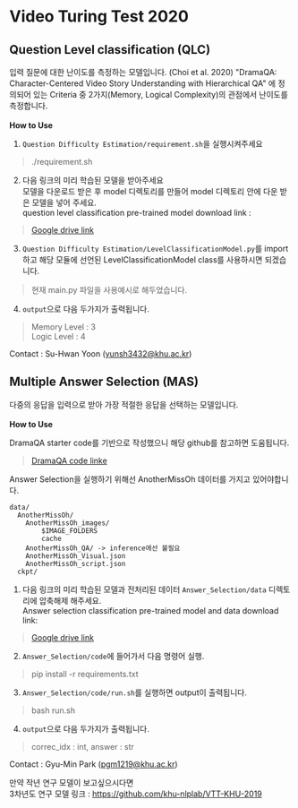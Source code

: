  Video Turing Test 2020<br>
=====
Question Level classification (QLC)
-----------------------------
입력 질문에 대한 난이도를 측정하는 모델입니다.
(Choi et al. 2020) "DramaQA: Character-Centered Video Story Understanding with Hierarchical QA" 에 정의되어 있는 Criteria 중 2가지(Memory, Logical Complexity)의 관점에서 난이도를 측정합니다. <br><br>
__How to Use__
1. ``Question Difficulty Estimation/requirement.sh``을 실행시켜주세요
> ./requirement.sh

2. 다음 링크의 미리 학습된 모델을 받아주세요<br>
모델을 다운로드 받은 후 model 디렉토리를 만들어 model 디렉토리 안에 다운 받은 모델을 넣어 주세요. <br>
question level classification pre-trained model download link : <br>
>[Google drive link](https://drive.google.com/drive/folders/1RUj_tEFbCpfPTPL0_9eA3QsbaHcymD3r?usp=sharing)

3. ``Question Difficulty Estimation/LevelClassificationModel.py``를 import하고 해당 모듈에 선언된 LevelClassificationModel class를 사용하시면 되겠습니다.
> 현재 main.py 파일을 사용예시로 해두었습니다. 

4. ``output``으로 다음 두가지가 출력됩니다.
> Memory Level : 3 <br>
> Logic Level : 4

Contact : Su-Hwan Yoon (yunsh3432@khu.ac.kr)

Multiple Answer Selection (MAS)
------------------
다중의 응답을 입력으로 받아 가장 적절한 응답을 선택하는 모델입니다. <br><br>
__How to Use__


DramaQA starter code를 기반으로 작성했으니 해당 github를 참고하면 도움됩니다.
>[DramaQA code linke](https://github.com/liveseongho/DramaQAChallenge2020)

Answer Selection을 실행하기 위해선 AnotherMissOh 데이터를 가지고 있어야합니다.
```
data/
  AnotherMissOh/
    AnotherMissOh_images/
        $IMAGE_FOLDERS
        cache
    AnotherMissOh_QA/ -> inference에선 불필요
    AnotherMissOh_Visual.json
    AnotherMissOh_script.json
  ckpt/
```

1. 다음 링크의 미리 학습된 모델과 전처리된 데이터 ``Answer_Selection/data`` 디렉토리에 압축해제 해주세요.<br>
Answer selection classification pre-trained model and data download link: <br>
>[Google drive link](https://drive.google.com/drive/folders/1H9wTPtn8fwJcmLlfJN_li52TWzit6MGT?usp=sharing)

2. ``Answer_Selection/code``에 들어가서 다음 명령어 실행.
>pip install -r requirements.txt

3. ``Answer_Selection/code/run.sh``를 실행하면 output이 출력됩니다.
>bash run.sh

4. ``output``으로 다음 두가지가 출력됩니다.
>correc_idx : int, 
>answer : str

Contact : Gyu-Min Park (pgm1219@khu.ac.kr)

만약 작년 연구 모델이 보고싶으시다면 <br>
3차년도 연구 모델 링크 : https://github.com/khu-nlplab/VTT-KHU-2019
